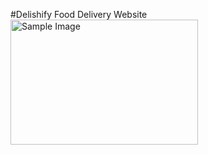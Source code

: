 #Delishify
Food Delivery Website
<img src="C:\Users\hites\OneDrive\Desktop\img1.jpg" alt="Sample Image" width="300" height="200">
